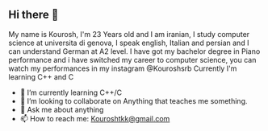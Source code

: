 ## Hi there 👋

My name is Kourosh, I'm 23 Years old and I am iranian, I study computer science at universita di genova, I speak english, Italian and persian and I can understand German at A2 level.
I have got my bachelor degree in Piano performance and i have switched my career to computer science, you can watch my performances in my instagram @Kouroshsrb
Currently I'm learning C++ and C

- 🌱 I’m currently learning C++/C
- 👯 I’m looking to collaborate on Anything that teaches me something.
- 💬 Ask me about anything
- 📫 How to reach me: Kouroshtkk@gmail.com

